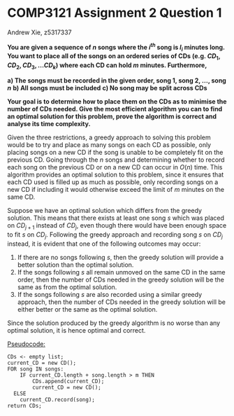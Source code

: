 # COMP3121 Assignment 2 Question 1

Andrew Xie, z5317337

**You are given a sequence of $n$ songs where the $i^{th}$ song is $l_i$ minutes long. You want to place all of the songs on an ordered series of CDs (e.g. $CD_1, CD_2, CD_3, ... CD_k$) where each CD can hold $m$ minutes. Furthermore,**

**a) The songs must be recorded in the given order, song 1, song 2, ..., song $n$**
**b) All songs must be included**
**c) No song may be split across CDs**

**Your goal is to determine how to place them on the CDs as to minimise the number of CDs needed. Give the most efficient algorithm you can to find an optimal solution for this problem, prove the algorithm is correct and analyse its time complexity.** 

Given the three restrictions, a greedy approach to solving this problem would be to try and place as many songs on each CD as possible, only placing songs on a new CD if the song is unable to be completely fit on the previous CD. Going through the $n$ songs and determining whether to record each song on the previous CD or on a new CD can occur in $O(n)$ time. This algorithm provides an optimal solution to this problem, since it ensures that each CD used is filled up as much as possible, only recording songs on a new CD if including it would otherwise exceed the limit of $m$ minutes on the same CD. 

Suppose we have an optimal solution which differs from the greedy solution. This means that there exists at least one song $s$ which was placed on $CD_{j+1}$ instead of $CD_j$, even though there would have been enough space to fit $s$ on $CD_j$. Following the greedy approach and recording song $s$ on $CD_j$ instead, it is evident that one of the following outcomes may occur:

1. If there are no songs following $s$, then the greedy solution will provide a better solution than the optimal solution.
2. If the songs following $s$ all remain unmoved on the same CD in the same order, then the number of CDs needed in the greedy solution will be the same as from the optimal solution.
3. If the songs following $s$ are also recorded using a similar greedy approach, then the number of CDs needed in the greedy solution will be either better or the same as the optimal solution.

Since the solution produced by the greedy algorithm is no worse than any optimal solution, it is hence optimal and correct. 

<u>Pseudocode:</u>

```pseudocode
CDs <- empty list;
current_CD = new CD();
FOR song IN songs:
	IF current_CD.length + song.length > m THEN
		CDs.append(current_CD);
		current_CD = new CD();
  ELSE
  	current_CD.record(song);
return CDs;
```

